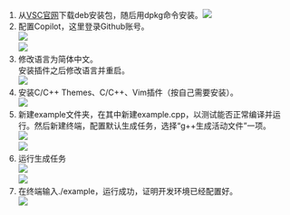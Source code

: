 1. 从[VSC官网](https://code.visualstudio.com/)下载deb安装包，随后用dpkg命令安装。![](https://cdn.nlark.com/yuque/0/2025/png/29543181/1760098880949-f28239a8-bda2-4257-a30c-f1fc58afa359.png)
2. 配置Copilot，这里登录Github账号。  
![](https://cdn.nlark.com/yuque/0/2025/png/29543181/1760098928830-0a46ac5c-30d6-4b3c-8e42-355e8bdf887a.png)  
![](https://cdn.nlark.com/yuque/0/2025/png/29543181/1760099157819-1c33f484-3e21-4641-8b0b-0ccb6feb0b56.png)
3. 修改语言为简体中文。  
安装插件之后修改语言并重启。  
![](https://cdn.nlark.com/yuque/0/2025/png/29543181/1760099296206-c8ae409c-5fb7-4354-8612-688f4a7204ed.png)
4. 安装C/C++ Themes、C/C++、Vim插件（按自己需要安装）。  
![](https://cdn.nlark.com/yuque/0/2025/png/29543181/1760100320072-adfaaf90-db6e-4373-8b06-d9f64b3bba6f.png)
5. 新建example文件夹，在其中新建example.cpp，以测试能否正常编译并运行。然后新建终端，配置默认生成任务，选择“g++生成活动文件”一项。  
![](https://cdn.nlark.com/yuque/0/2025/png/29543181/1760419432885-e827172f-edec-46d6-9c23-cb29b8162a84.png)  
![](https://cdn.nlark.com/yuque/0/2025/png/29543181/1760419437032-0e8f0f07-d2f8-43b1-92cc-79f732bb84f5.png)
6. 运行生成任务  
![](https://cdn.nlark.com/yuque/0/2025/png/29543181/1760419724152-065fbd90-1ed8-4c3b-a97f-2dbe6a134e12.png)  
![](https://cdn.nlark.com/yuque/0/2025/png/29543181/1760419708256-1ac3a687-5a54-4cda-8e49-4ae1444362b1.png)
7. 在终端输入./example，运行成功，证明开发环境已经配置好。  
![](https://cdn.nlark.com/yuque/0/2025/png/29543181/1760419851281-ed5d0071-a0f8-4d83-8e0f-d761caf50d57.png)



